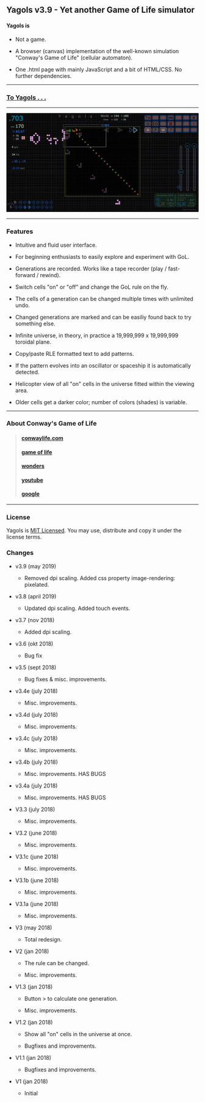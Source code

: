 ## Yagols v3.9 - Yet another Game of Life simulator

#### Yagols is

* Not a game.

* A browser (canvas) implementation of the well-known simulation "Conway's Game of Life" (cellular automaton).

* One .html page with mainly JavaScript and a bit of HTML/CSS. No further dependencies.

***

### [To Yagols . . .](https://johnerps.com/Yagols.html)

***

![](Screenshot01.png)

***

### Features

* Intuitive and fluid user interface.

* For beginning enthusiasts to easily explore and experiment with GoL.

* Generations are recorded. Works like a tape recorder (play / fast-forward / rewind).

* Switch cells "on" or "off" and change the GoL rule on the fly.

* The cells of a generation can be changed multiple times with unlimited undo.

* Changed generations are marked and can be easiliy found back to try something else.

* Infinite universe, in theory, in practice a 19,999,999 x 19,999,999 toroidal plane.

* Copy/paste RLE formatted text to add patterns.

* If the pattern evolves into an oscillator or spaceship it is automatically detected.

* Helicopter view of all "on" cells in the universe fitted within the viewing area.

* Older cells get a darker color; number of colors (shades) is variable.

***

### About Conway's Game of Life

>#### [conwaylife.com](http://www.conwaylife.com)
>#### [game of life](http://beltoforion.de/article.php?a=game_of_life)
>#### [wonders](http://www.math.com/students/wonders/life/life.html)
>#### [youtube](https://youtu.be/C2vgICfQawE)
>#### [google](https://www.google.nl/search?q=conway+game+of+life)

***

### License

Yagols is [MIT Licensed](LICENSE.md). You may use, distribute and copy it under the license terms.

### Changes

* v3.9 (may 2019)

  * Removed dpi scaling. Added css property image-rendering: pixelated.

* v3.8 (april 2019)

  * Updated dpi scaling. Added touch events.

* v3.7 (nov 2018)

  * Added dpi scaling.

* v3.6 (okt 2018)

  * Bug fix

* v3.5 (sept 2018)

  * Bug fixes & misc. improvements.

* v3.4e (july 2018)

  * Misc. improvements.

* v3.4d (july 2018)

  * Misc. improvements.

* v3.4c (july 2018)

  * Misc. improvements.

* v3.4b (july 2018)

  * Misc. improvements. HAS BUGS

* v3.4a (july 2018)

  * Misc. improvements. HAS BUGS

* V3.3 (july 2018)

  * Misc. improvements.

* V3.2 (june 2018)

  * Misc. improvements.

* V3.1c (june 2018)

  * Misc. improvements.

* V3.1b (june 2018)

  * Misc. improvements.

* V3.1a (june 2018)

  * Misc. improvements.

* V3 (may 2018)

  * Total redesign.

* V2 (jan 2018)

  * The rule can be changed.

  * Misc. improvements.

* V1.3 (jan 2018)

  * Button > to calculate one generation.

  * Misc. improvements.

* V1.2 (jan 2018)

  * Show all "on" cells in the universe at once.

  * Bugfixes and improvements.

* V1.1 (jan 2018)

  * Bugfixes and improvements.

* V1 (jan 2018)

  * Initial
